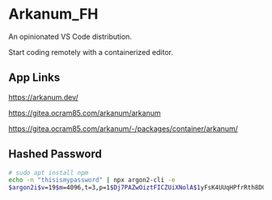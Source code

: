 # Arkanum_FH

An opinionated VS Code distribution.

Start coding remotely with a containerized editor.

## App Links

<https://arkanum.dev/>

<https://gitea.ocram85.com/arkanum/arkanum>

<https://gitea.ocram85.com/arkanum/-/packages/container/arkanum/>

## Hashed Password

```bash
# sudo apt install npm
echo -n "thisismypassword" | npx argon2-cli -e
$argon2i$v=19$m=4096,t=3,p=1$Dj7PAZwOiztFICZUiXNolA$1yFsK4UUqHPfrRth8DQpIp1Rs/ixA6SHvk9AOOGjX38
```
